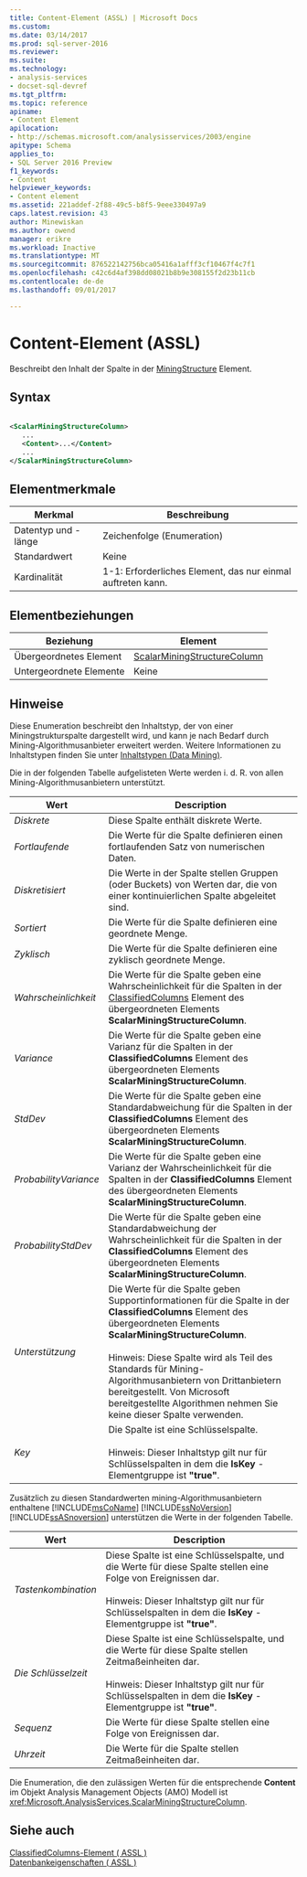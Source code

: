 ```yaml
---
title: Content-Element (ASSL) | Microsoft Docs
ms.custom: 
ms.date: 03/14/2017
ms.prod: sql-server-2016
ms.reviewer: 
ms.suite: 
ms.technology:
- analysis-services
- docset-sql-devref
ms.tgt_pltfrm: 
ms.topic: reference
apiname:
- Content Element
apilocation:
- http://schemas.microsoft.com/analysisservices/2003/engine
apitype: Schema
applies_to:
- SQL Server 2016 Preview
f1_keywords:
- Content
helpviewer_keywords:
- Content element
ms.assetid: 221addef-2f88-49c5-b8f5-9eee330497a9
caps.latest.revision: 43
author: Minewiskan
ms.author: owend
manager: erikre
ms.workload: Inactive
ms.translationtype: MT
ms.sourcegitcommit: 876522142756bca05416a1afff3cf10467f4c7f1
ms.openlocfilehash: c42c6d4af398dd08021b8b9e308155f2d23b11cb
ms.contentlocale: de-de
ms.lasthandoff: 09/01/2017

---
```

# <a name="content-element-assl"></a>Content-Element (ASSL)
  Beschreibt den Inhalt der Spalte in der [MiningStructure](../../../analysis-services/scripting/objects/miningstructure-element-assl.md) Element.  
  
## <a name="syntax"></a>Syntax  
  
```xml  
  
<ScalarMiningStructureColumn>  
   ...  
   <Content>...</Content>  
   ...  
</ScalarMiningStructureColumn>  
```  
  
## <a name="element-characteristics"></a>Elementmerkmale  
  
|Merkmal|Beschreibung|  
|--------------------|-----------------|  
|Datentyp und -länge|Zeichenfolge (Enumeration)|  
|Standardwert|Keine|  
|Kardinalität|1-1: Erforderliches Element, das nur einmal auftreten kann.|  
  
## <a name="element-relationships"></a>Elementbeziehungen  
  
|Beziehung|Element|  
|------------------|-------------|  
|Übergeordnetes Element|[ScalarMiningStructureColumn](../../../analysis-services/scripting/data-type/scalarminingstructurecolumn-data-type-assl.md)|  
|Untergeordnete Elemente|Keine|  
  
## <a name="remarks"></a>Hinweise  
 Diese Enumeration beschreibt den Inhaltstyp, der von einer Miningstrukturspalte dargestellt wird, und kann je nach Bedarf durch Mining-Algorithmusanbieter erweitert werden. Weitere Informationen zu Inhaltstypen finden Sie unter [Inhaltstypen &#40;Data Mining&#41;](../../../analysis-services/data-mining/content-types-data-mining.md).  
  
 Die in der folgenden Tabelle aufgelisteten Werte werden i. d. R. von allen Mining-Algorithmusanbietern unterstützt.  
  
|Wert|Description|  
|-----------|-----------------|  
|*Diskrete*|Diese Spalte enthält diskrete Werte.|  
|*Fortlaufende*|Die Werte für die Spalte definieren einen fortlaufenden Satz von numerischen Daten.|  
|*Diskretisiert*|Die Werte in der Spalte stellen Gruppen (oder Buckets) von Werten dar, die von einer kontinuierlichen Spalte abgeleitet sind.|  
|*Sortiert*|Die Werte für die Spalte definieren eine geordnete Menge.|  
|*Zyklisch*|Die Werte für die Spalte definieren eine zyklisch geordnete Menge.|  
|*Wahrscheinlichkeit*|Die Werte für die Spalte geben eine Wahrscheinlichkeit für die Spalten in der [ClassifiedColumns](../../../analysis-services/scripting/collections/classifiedcolumns-element-assl.md) Element des übergeordneten Elements **ScalarMiningStructureColumn**.|  
|*Variance*|Die Werte für die Spalte geben eine Varianz für die Spalten in der **ClassifiedColumns** Element des übergeordneten Elements **ScalarMiningStructureColumn**.|  
|*StdDev*|Die Werte für die Spalte geben eine Standardabweichung für die Spalten in der **ClassifiedColumns** Element des übergeordneten Elements **ScalarMiningStructureColumn**.|  
|*ProbabilityVariance*|Die Werte für die Spalte geben eine Varianz der Wahrscheinlichkeit für die Spalten in der **ClassifiedColumns** Element des übergeordneten Elements **ScalarMiningStructureColumn**.|  
|*ProbabilityStdDev*|Die Werte für die Spalte geben eine Standardabweichung der Wahrscheinlichkeit für die Spalten in der **ClassifiedColumns** Element des übergeordneten Elements **ScalarMiningStructureColumn**.|  
|*Unterstützung*|Die Werte für die Spalte geben Supportinformationen für die Spalte in der **ClassifiedColumns** Element des übergeordneten Elements **ScalarMiningStructureColumn**.<br /><br /> Hinweis: Diese Spalte wird als Teil des Standards für Mining-Algorithmusanbietern von Drittanbietern bereitgestellt. Von Microsoft bereitgestellte Algorithmen nehmen Sie keine dieser Spalte verwenden.|  
|*Key*|Die Spalte ist eine Schlüsselspalte.<br /><br /> Hinweis: Dieser Inhaltstyp gilt nur für Schlüsselspalten in dem die **IsKey** -Elementgruppe ist **"true"**.|  
  
 Zusätzlich zu diesen Standardwerten mining-Algorithmusanbietern enthaltene [!INCLUDE[msCoName](../../../includes/msconame-md.md)] [!INCLUDE[ssNoVersion](../../../includes/ssnoversion-md.md)] [!INCLUDE[ssASnoversion](../../../includes/ssasnoversion-md.md)] unterstützen die Werte in der folgenden Tabelle.  
  
|Wert|Description|  
|-----------|-----------------|  
|*Tastenkombination*|Diese Spalte ist eine Schlüsselspalte, und die Werte für diese Spalte stellen eine Folge von Ereignissen dar.<br /><br /> Hinweis: Dieser Inhaltstyp gilt nur für Schlüsselspalten in dem die **IsKey** -Elementgruppe ist **"true"**.|  
|*Die Schlüsselzeit*|Diese Spalte ist eine Schlüsselspalte, und die Werte für diese Spalte stellen Zeitmaßeinheiten dar.<br /><br /> Hinweis: Dieser Inhaltstyp gilt nur für Schlüsselspalten in dem die **IsKey** -Elementgruppe ist **"true"**.|  
|*Sequenz*|Die Werte für diese Spalte stellen eine Folge von Ereignissen dar.|  
|*Uhrzeit*|Die Werte für die Spalte stellen Zeitmaßeinheiten dar.|  
  
 Die Enumeration, die den zulässigen Werten für die entsprechende **Content** im Objekt Analysis Management Objects (AMO) Modell ist <xref:Microsoft.AnalysisServices.ScalarMiningStructureColumn>.  
  
## <a name="see-also"></a>Siehe auch  
 [ClassifiedColumns-Element &#40; ASSL &#41;](../../../analysis-services/scripting/collections/classifiedcolumns-element-assl.md)   
 [Datenbankeigenschaften &#40; ASSL &#41;](../../../analysis-services/scripting/properties/properties-assl.md)  
  
  

